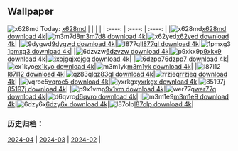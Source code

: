 ## Wallpaper
![x628md](https://w.wallhaven.cc/full/x6/wallhaven-x628md.jpg) Today: [x628md](https://th.wallhaven.cc/small/x6/x628md.jpg)
|      |      |      |
| :----: | :----: | :----: |
|![x628md](https://th.wallhaven.cc/small/x6/x628md.jpg)[x628md download 4k](https://wallhaven.cc/w/x628md)|![m3m7d8](https://th.wallhaven.cc/small/m3/m3m7d8.jpg)[m3m7d8 download 4k](https://wallhaven.cc/w/m3m7d8)|![x62yed](https://th.wallhaven.cc/small/x6/x62yed.jpg)[x62yed download 4k](https://wallhaven.cc/w/x62yed)|
|![9dygwd](https://th.wallhaven.cc/small/9d/9dygwd.jpg)[9dygwd download 4k](https://wallhaven.cc/w/9dygwd)|![l877ql](https://th.wallhaven.cc/small/l8/l877ql.jpg)[l877ql download 4k](https://wallhaven.cc/w/l877ql)|![1pmxg3](https://th.wallhaven.cc/small/1p/1pmxg3.jpg)[1pmxg3 download 4k](https://wallhaven.cc/w/1pmxg3)|
|![6dzvzw](https://th.wallhaven.cc/small/6d/6dzvzw.jpg)[6dzvzw download 4k](https://wallhaven.cc/w/6dzvzw)|![p9xkx9](https://th.wallhaven.cc/small/p9/p9xkx9.jpg)[p9xkx9 download 4k](https://wallhaven.cc/w/p9xkx9)|![jxojgq](https://th.wallhaven.cc/small/jx/jxojgq.jpg)[jxojgq download 4k](https://wallhaven.cc/w/jxojgq)|
|![6dzpp7](https://th.wallhaven.cc/small/6d/6dzpp7.jpg)[6dzpp7 download 4k](https://wallhaven.cc/w/6dzpp7)|![ex1kyo](https://th.wallhaven.cc/small/ex/ex1kyo.jpg)[ex1kyo download 4k](https://wallhaven.cc/w/ex1kyo)|![m3m1yk](https://th.wallhaven.cc/small/m3/m3m1yk.jpg)[m3m1yk download 4k](https://wallhaven.cc/w/m3m1yk)|
|![l87l12](https://th.wallhaven.cc/small/l8/l87l12.jpg)[l87l12 download 4k](https://wallhaven.cc/w/l87l12)|![qz83ql](https://th.wallhaven.cc/small/qz/qz83ql.jpg)[qz83ql download 4k](https://wallhaven.cc/w/qz83ql)|![rrzjeq](https://th.wallhaven.cc/small/rr/rrzjeq.jpg)[rrzjeq download 4k](https://wallhaven.cc/w/rrzjeq)|
|![vqroe5](https://th.wallhaven.cc/small/vq/vqroe5.jpg)[vqroe5 download 4k](https://wallhaven.cc/w/vqroe5)|![yxrkgx](https://th.wallhaven.cc/small/yx/yxrkgx.jpg)[yxrkgx download 4k](https://wallhaven.cc/w/yxrkgx)|![85197j](https://th.wallhaven.cc/small/85/85197j.jpg)[85197j download 4k](https://wallhaven.cc/w/85197j)|
|![p9x1vm](https://th.wallhaven.cc/small/p9/p9x1vm.jpg)[p9x1vm download 4k](https://wallhaven.cc/w/p9x1vm)|![wer77q](https://th.wallhaven.cc/small/we/wer77q.jpg)[wer77q download 4k](https://wallhaven.cc/w/wer77q)|![d6qvro](https://th.wallhaven.cc/small/d6/d6qvro.jpg)[d6qvro download 4k](https://wallhaven.cc/w/d6qvro)|
|![m3m1e9](https://th.wallhaven.cc/small/m3/m3m1e9.jpg)[m3m1e9 download 4k](https://wallhaven.cc/w/m3m1e9)|![6dzy6x](https://th.wallhaven.cc/small/6d/6dzy6x.jpg)[6dzy6x download 4k](https://wallhaven.cc/w/6dzy6x)|![l87olp](https://th.wallhaven.cc/small/l8/l87olp.jpg)[l87olp download 4k](https://wallhaven.cc/w/l87olp)|

### 历史归档：
[2024-04](https://github.com/april-projects/april-wallpaper/tree/main/picture/2024-04/) | [2024-03](https://github.com/april-projects/april-wallpaper/tree/main/picture/2024-03/) | [2024-02](https://github.com/april-projects/april-wallpaper/tree/main/picture/2024-02/) | 
